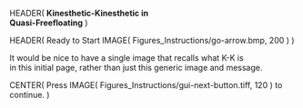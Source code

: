 HEADER( __Kinesthetic-Kinesthetic in <br> Quasi-Freefloating__ )

HEADER( Ready to Start IMAGE( Figures_Instructions/go-arrow.bmp, 200 ) )

It would be nice to have a single image that recalls what K-K is <br> in this initial page, rather than just this generic image and message.
 
CENTER( Press IMAGE( Figures_Instructions/gui-next-button.tiff, 120 ) to continue. )

